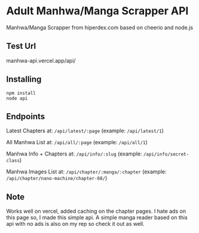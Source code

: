 # Adult Manhwa/Manga Scrapper API

Manhwa/Manga Scrapper from hiperdex.com based on cheerio and node.js

## Test Url

manhwa-api.vercel.app/api/

## Installing

    npm install
    node api
    
## Endpoints

Latest Chapters at: `/api/latest/:page` (example: `/api/latest/1`) 

All Manhwa List at: `/api/all/:page` (example: `/api/all/1`)

Manhwa Info + Chapters at: `/api/info/:slug` (example: `/api/info/secret-class`) 

Manhwa Images List at: `/api/chapter/:manga/:chapter` (example: `/api/chapter/nano-machine/chapter-68/`)

## Note

Works well on vercel, added caching on the chapter pages. I hate ads on this page so, I made this simple api. A simple manga reader based on this api with no ads is also on my rep so check it out as well.
